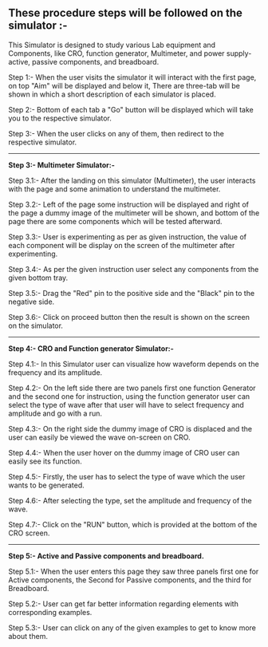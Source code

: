 ## These procedure steps will be followed on the simulator :-

This Simulator is designed to study various Lab equipment and Components, like CRO, function generator, Multimeter, and power supply- active, passive components, and breadboard.

Step 1:- When the user visits the simulator it will interact with the first page, on top "Aim" will be displayed and below it, There are three-tab will be shown in which a short description of each simulator is placed.

Step 2:- Bottom of each tab a "Go" button will be displayed which will take you to the respective simulator.

Step 3:- When the user clicks on any of them, then redirect to the respective simulator. 

---

<b> Step 3:-  Multimeter Simulator:- </b> 

Step 3.1:- After the landing on this simulator (Multimeter), the user interacts with the page and some animation to understand the multimeter.

Step 3.2:- Left of the page some instruction will be displayed and right of the page a dummy image of the multimeter will be shown, and bottom of the page there are some components which will be tested afterward.

Step 3.3:- User is experimenting as per as given instruction, the value of each component will be display on the screen of the multimeter after experimenting.

Step 3.4:- As per the given instruction user select any components from the given bottom tray.

Step 3.5:- Drag the "Red" pin to the positive side and the "Black"  pin to the negative side.

Step 3.6:- Click on proceed button then the result is shown on the screen on the simulator.

---

<b> Step 4:-  CRO and Function generator Simulator:- </b>

Step 4.1:- In this Simulator user can visualize how waveform depends on the frequency and its amplitude.

Step 4.2:- On the left side there are two panels first one function Generator and the second one for instruction, using the function generator user can select the type of wave after that user will have to select frequency and amplitude and go with a run.

Step 4.3:- On the right side the dummy image of CRO is displaced and the user can easily be viewed the wave on-screen on CRO.

Step 4.4:- When the user hover on the dummy image of CRO user can easily see its function.

Step 4.5:- Firstly, the user has to select the type of wave which the user wants to be generated.

Step 4.6:- After selecting the type, set the amplitude and frequency of the wave.

Step 4.7:- Click on the "RUN" button, which is provided at the bottom of the CRO screen.

---

<b> Step 5:-  Active and Passive components and breadboard. </b>

Step 5.1:- When the user enters this page they saw three panels first one for Active components, the Second for Passive components, and the third for Breadboard.

Step 5.2:- User can get far better information regarding elements with corresponding examples.

Step 5.3:- User can click on any of the given examples to get to know more about them.
